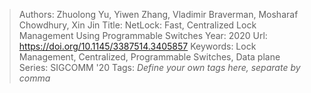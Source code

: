 > Authors: Zhuolong Yu, Yiwen Zhang, Vladimir Braverman, Mosharaf Chowdhury, Xin Jin
> Title: NetLock: Fast, Centralized Lock Management Using Programmable Switches
> Year: 2020
> Url: https://doi.org/10.1145/3387514.3405857
> Keywords: Lock Management, Centralized, Programmable Switches, Data plane
> Series: SIGCOMM '20
> Tags: *Define your own tags here, separate by comma*
